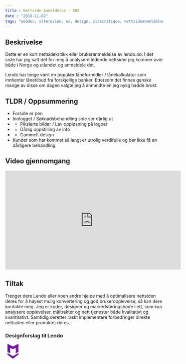 ```yaml
---
title : Nettside Anmeldelse - 002
date : "2018-11-02"
tags: "webdev, sitereview, ux, design, sitecritique, nettsideanmeldelse, norsk"
---
```


## Beskrivelse
Dette er en kort nettsidekritikk eller brukeranmeldelse av lendo.no. I det siste har jeg satt det for meg å analysere ledende nettsider jeg kommer over både i Norge og utlandet og anmeldele det.

Lendo har lenge vært en populær låneformidler / lånekalkulator som innhenter lånetilbud fra forskjellige banker. Ettersom det finnes ganske mange av disse om dagen valgte jeg å anmeldte en jeg nylig hadde brukt.

## TLDR / Oppsummering
* Forside er pen
* Innlogget / Søknadsbehandling side ser dårlig ut
* * Pikslerte bilder / Lav oppløsning på logoer
* * Dårlig oppstilling av info
* * Gammelt design
* Kunder som har kommet så langt er utrolig verdifulle og bør ikke få en dårligere behandling

## Video gjennomgang

<iframe width="560" height="315" src="https://www.youtube.com/embed/ErSHSgKcYmI" frameborder="0" allow="accelerometer; autoplay; encrypted-media; gyroscope; picture-in-picture" allowfullscreen></iframe>

## Tiltak

Trenger dere Lendo eller noen andre hjelpe med å optimalisere nettsiden deres for å høyest mulig konvertering og god brukeropplevelse, så kan dere kontakte meg.
Jeg er koder, designer og markedsføringshode i ett, som kan analysere opplevelser, måltrakter og nett tjenester både kvalitativt og kvantitativt. Samtidig deretter raskt implementere forbedringer direkte nettsiden eller produktet deres.

### Designforslag til Lendo

![alt text](https://github.com/adam-p/markdown-here/raw/master/src/common/images/icon48.png "Logo Title Text 1")

